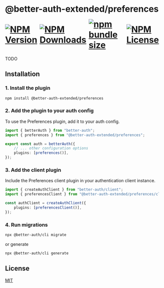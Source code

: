 <h1>
    @better-auth-extended/preferences
    <div style="display:flex;align-items:center;gap:0.5rem;margin-top:1rem;margin-bottom:0.5rem" aria-hidden="true">
        <a href="https://www.npmjs.com/package/@better-auth-extended/preferences">
          <img alt="NPM Version" src="https://img.shields.io/npm/v/@better-auth-extended/preferences?style=flat-square">
        </a>
        <a href="https://www.npmjs.com/package/@better-auth-extended/preferences">
          <img alt="NPM Downloads" src="https://img.shields.io/npm/dm/@better-auth-extended/preferences?style=flat-square">
        </a>
        <a href="#">
          <img alt="npm bundle size" src="https://img.shields.io/bundlephobia/min/@better-auth-extended/preferences?style=flat-square">
        </a>
        <a href="https://github.com/jslno/better-auth-extended/blob/feat/onboarding/packages/plugins/preferences/LICENSE.md">
          <img alt="NPM License" src="https://img.shields.io/npm/l/@better-auth-extended/preferences?style=flat-square">
        </a>
    </div>
</h1>

TODO

## Installation

### 1. Install the plugin

```bash
npm install @better-auth-extended/preferences
```

### 2. Add the plugin to your auth config

To use the Preferences plugin, add it to your auth config.

```ts
import { betterAuth } from "better-auth";
import { preferences } from "@better-auth-extended/preferences";

export const auth = betterAuth({
    // ... other configuration options
    plugins: [preferences()],
});
```

### 3. Add the client plugin

Include the Preferences client plugin in your authentication client instance.

```ts
import { createAuthClient } from "better-auth/client";
import { preferencesClient } from "@better-auth-extended/preferences/client";

const authClient = createAuthClient({
    plugins: [preferencesClient()],
});
```

### 4. Run migrations

```bash
npx @better-auth/cli migrate
```

or generate

```bash
npx @better-auth/cli generate
```

## License

[MIT](LICENSE.md)
